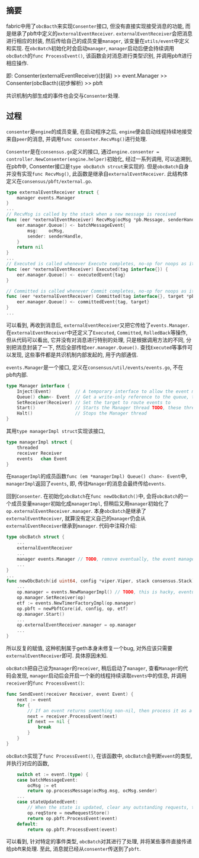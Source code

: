 ## 摘要

fabric中用了`obcBacth`来实现`Consenter`接口, 但没有直接实现接受消息的功能, 而是继承了pbft中定义的`externalEventReceiver`. `externalEventReceiver`会把消息进行相应的封装, 然后传给自己的成员变量`manager`, 该变量在`utils/event`中定义和实现. 在`obcBatch`初始化时会启动`manager`, `manager`启动后便会持续调用`obcBatch`的`func ProcessEvent()`, 该函数会对消息进行类型识别, 并调用pbft进行相应操作.

即: Consenter(externalEventReceiver)(封装) >> event.Manager >> Consenter(obcBacth)(初步解析) >> pbft

共识机制内部生成的事件也会交与`Consenter`处理.

## 过程

`consenter`是`engine`的成员变量, 在启动程序之后, `engine`便会启动线程持续地接受来自`peer`的消息, 并调用`func consenter.RecvMsg()`进行处理.

`Consenter`是在`consensus.go`定义的接口, 通过`engine.consenter = controller.NewConsenter(engine.helper)`初始化, 经过一系列调用, 可以追溯到, 在pbft中, Consenter接口是`type obcBatch strcut`来实现的. 但是`obcBatch`自身并没有实现`func RecvMsg()`, 此函数是继承自`externalEventReceiver`. 此结构体定义在`consensus/pbft/external.go`.
```go
type externalEventReceiver struct {
	manager events.Manager
}
...
// RecvMsg is called by the stack when a new message is received
func (eer *externalEventReceiver) RecvMsg(ocMsg *pb.Message, senderHandle *pb.PeerID) error {
	eer.manager.Queue() <- batchMessageEvent{
		msg:    ocMsg,
		sender: senderHandle,
	}
	return nil
}
...
// Executed is called whenever Execute completes, no-op for noops as it uses the legacy synchronous api
func (eer *externalEventReceiver) Executed(tag interface{}) {
	eer.manager.Queue() <- executedEvent{tag}
}

// Committed is called whenever Commit completes, no-op for noops as it uses the legacy synchronous api
func (eer *externalEventReceiver) Committed(tag interface{}, target *pb.BlockchainInfo) {
	eer.manager.Queue() <- committedEvent{tag, target}
}
...
```
可以看到, 再收到消息后, `externalEventReceiver`又把它传给了`events.Manager`. 在`externalEventReceiver`中还定义了`Executed`, `Committed`, `RolledBack`等操作, 但从代码可以看出, 它并没有对消息进行特别的处理, 只是根据调用方法的不同, 分别把消息封装了一下, 然后全部传给`eer.manager.Queue()`. 查找`Executed`等事件可以发现, 这些事件都是共识机制内部发起的, 用于内部通信.

`events.Manager`是一个接口, 定义在`consensus/util/events/events.go`, 不在pbft内部.
```go
type Manager interface {
	Inject(Event)         // A temporary interface to allow the event manager thread to skip the queue
	Queue() chan<- Event  // Get a write-only reference to the queue, to submit events
	SetReceiver(Receiver) // Set the target to route events to
	Start()               // Starts the Manager thread TODO, these thread management things should probably go away
	Halt()                // Stops the Manager thread
}
```
其用`type managerImpl struct`实现该接口, 
```go
type managerImpl struct {
	threaded
	receiver Receiver
	events   chan Event
}
```
在`managerImpl`的成员函数`func (em *managerImpl) Queue() chan<- Event`中, `managerImpl`返回了`events`, 即, 传往`Manager`的消息会最终传给`events`.

回到`Consenter`. 在初始化`obcBatch`在`func newObcBatch()`中, 会将`obcBatch`的一个成员变量`manager`初始化成`managerImpl`, 但稍后又用`manager`初始化了`op.externalEventReceiver.manager`. 本身`obcBatch`是继承了`externalEventReceiver`, 就算没有定义自己的`manager`仍会从`externalEventReceiver`继承到`manager`. 代码中注释介绍:
```go
type obcBatch struct {
	...
	externalEventReceiver
	...
	manager events.Manager // TODO, remove eventually, the event manager
	...
}
...
func newObcBatch(id uint64, config *viper.Viper, stack consensus.Stack) *obcBatch {
	...
	op.manager = events.NewManagerImpl() // TODO, this is hacky, eventually rip it out
	op.manager.SetReceiver(op)
	etf := events.NewTimerFactoryImpl(op.manager)
	op.pbft = newPbftCore(id, config, op, etf)
	op.manager.Start()
	...
	op.externalEventReceiver.manager = op.manager
	...
}
```
所以反复的赋值, 这种机制属于geth本身未修复一个bug, 对外应该只需要`externalEventReceiver`即可. 具体原因未知.

`obcBatch`把自己设为`manager`的`receiver`, 稍后启动了`manager`, 查看`Manager`的代码会发现, `manager`启动后会开启一个新的线程持续读取`events`中的信息, 并调用`receiver`的`func ProcessEvent()`:
```go
func SendEvent(receiver Receiver, event Event) {
	next := event
	for {
		// If an event returns something non-nil, then process it as a new event
		next = receiver.ProcessEvent(next)
		if next == nil {
			break
		}
	}
}
```
`obcBatch`实现了`func ProcessEvent()`, 在该函数中, `obcBatch`会判断`event`的类型, 并执行对应的函数, 
```go
	switch et := event.(type) {
	case batchMessageEvent:
		ocMsg := et
		return op.processMessage(ocMsg.msg, ocMsg.sender)
	...
	case stateUpdatedEvent:
		// When the state is updated, clear any outstanding requests, they may have been processed while we were gone
		op.reqStore = newRequestStore()
		return op.pbft.ProcessEvent(event)
	default:
		return op.pbft.ProcessEvent(event)
```
可以看到, 针对特定的事件类型, `obcBatch`对其进行了处理, 并将某些事件直接传递给pbft来处理. 至此, 消息就已经从`consenter`传送到了`pbft`.